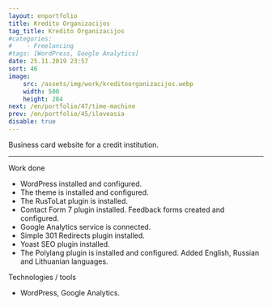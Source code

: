 ```yaml
---
layout: enportfolio
title: Kredito Organizacijos
tag_title: Kredito Organizacijos
#categories:
#    - Freelancing
#tags: [WordPress, Google Analytics]
date: 25.11.2019 23:57
sort: 46
image: 
    src: /assets/img/work/kreditoorganizacijos.webp 
    width: 500
    height: 284
next: /en/portfolio/47/time-machine
prev: /en/portfolio/45/iloveasia
disable: true
---
```


Business card website for a credit institution.

---

Work done

* WordPress installed and configured.
* The theme is installed and configured.
* The RusToLat plugin is installed.
* Contact Form 7 plugin installed. Feedback forms created and configured.
* Google Analytics service is connected.
* Simple 301 Redirects plugin installed.
* Yoast SEO plugin installed.
* The Polylang plugin is installed and configured. Added English, Russian and Lithuanian languages.

Technologies / tools

* WordPress, Google Analytics.

